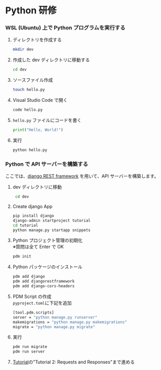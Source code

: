 # Python 研修

### WSL (Ubuntu) 上で Python プログラムを実行する

1. ディレクトリを作成する

   ```bash
   mkdir dev
   ```

2. 作成した dev ディレクトリに移動する

   ```bash
   cd dev
   ```

3. ソースファイル作成

   ```bash
   touch hello.py
   ```

4. Visual Studio Code で開く

   ```bash
   code hello.py
   ```

5. `hello.py` ファイルにコードを書く
   ```python
   print("Hello, World!")
   ```
6. 実行
   ```bash
   python hello.py
   ```

### Python で API サーバーを構築する

ここでは、[django REST framework](https://www.django-rest-framework.org/) を用いて、API サーバーを構築します。

1. dev ディレクトリに移動

   ```bash
    cd dev
   ```

2. Create django App

   ```bash
   pip install django
   django-admin startproject tutorial
   cd tutorial
   python manage.py startapp snippets
   ```

3. Python プロジェクト管理の初期化  
    ※質問は全て Enter で OK

   ```bash
   pdm init
   ```

4. Python パッケージのインストール

   ```bash
   pdm add django
   pdm add djangorestframework
   pdm add django-cors-headers
   ```

5. PDM Script の作成  
   `pyproject.toml`に下記を追加

   ```bash
   [tool.pdm.scripts]
   server = "python manage.py runserver"
   makemigrations = "python manage.py makemigrations"
   migrate = "python manage.py migrate"
   ```

6. 実行

   ```bash
   pdm run migrate
   pdm run server
   ```

7. [Tutorial](https://www.django-rest-framework.org/tutorial/1-serialization/)の"Tutorial 2: Requests and Responses"まで進める
